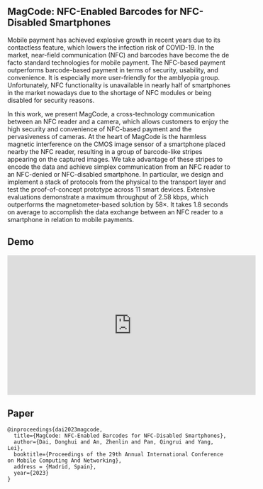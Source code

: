 ## MagCode: NFC-Enabled Barcodes for NFC-Disabled Smartphones

Mobile payment has achieved explosive growth in recent years due to its contactless feature, which lowers the infection risk of COVID-19. In the market, near-field communication (NFC) and barcodes have become the de facto standard technologies for mobile payment. The NFC-based payment outperforms barcode-based payment in terms of security, usability, and convenience. It is especially more user-friendly for the amblyopia group. Unfortunately,  NFC functionality is unavailable in nearly half of smartphones in the market nowadays due to the shortage of NFC modules or being disabled for security reasons. 

In this work, we present MagCode, a cross-technology communication between an NFC reader and a camera, which allows customers to enjoy the high security and convenience of NFC-based payment and the pervasiveness of cameras. At the heart of MagCode is the harmless magnetic interference on the CMOS image sensor of a smartphone placed nearby the NFC reader, resulting in a group of barcode-like stripes appearing on the captured images. We take advantage of these stripes to encode the data and achieve simplex communication from an NFC reader to an NFC-denied or NFC-disabled smartphone. In particular, we design and implement a stack of protocols from the physical to the transport layer and test the proof-of-concept prototype across 11 smart devices. Extensive evaluations demonstrate a maximum throughput of 2.58 kbps, which outperforms the magnetometer-based solution by $58\times$. It takes 1.8 seconds on average to accomplish the data exchange between an NFC reader to a smartphone in relation to mobile payments.

## Demo

<iframe width="560" height="315" src="https://www.youtube.com/embed/4V5sG44i0hM" title="YouTube video player" frameborder="0" allow="accelerometer; autoplay; clipboard-write; encrypted-media; gyroscope; picture-in-picture; web-share" allowfullscreen></iframe>


## Paper
    
    @inproceedings{dai2023magcode,
      title={MagCode: NFC-Enabled Barcodes for NFC-Disabled Smartphones},
      author={Dai, Donghui and An, Zhenlin and Pan, Qingrui and Yang, Lei},
      booktitle={Proceedings of the 29th Annual International Conference on Mobile Computing And Networking},
      address = {Madrid, Spain},
      year={2023}
    }
    
   
